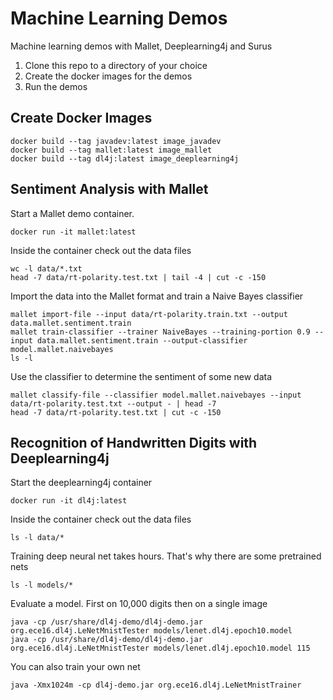 # Machine Learning Demos
Machine learning demos with Mallet, Deeplearning4j and Surus

1. Clone this repo to a directory of your choice
2. Create the docker images for the demos
3. Run the demos

## Create Docker Images

```
docker build --tag javadev:latest image_javadev
docker build --tag mallet:latest image_mallet
docker build --tag dl4j:latest image_deeplearning4j
```

## Sentiment Analysis with Mallet

Start a Mallet demo container.
```
docker run -it mallet:latest
```

Inside the container check out the data files
```
wc -l data/*.txt
head -7 data/rt-polarity.test.txt | tail -4 | cut -c -150
```

Import the data into the Mallet format and train a Naive Bayes classifier
```
mallet import-file --input data/rt-polarity.train.txt --output data.mallet.sentiment.train
mallet train-classifier --trainer NaiveBayes --training-portion 0.9 --input data.mallet.sentiment.train --output-classifier model.mallet.naivebayes
ls -l
```

Use the classifier to determine the sentiment of some new data
```
mallet classify-file --classifier model.mallet.naivebayes --input data/rt-polarity.test.txt --output - | head -7
head -7 data/rt-polarity.test.txt | cut -c -150
```

## Recognition of Handwritten Digits with Deeplearning4j

Start the deeplearning4j container
```
docker run -it dl4j:latest
```

Inside the container check out the data files
```
ls -l data/*
```

Training deep neural net takes hours. That's why there are some pretrained nets
```
ls -l models/*
```

Evaluate a model. First on 10,000 digits then on a single image
```
java -cp /usr/share/dl4j-demo/dl4j-demo.jar org.ece16.dl4j.LeNetMnistTester models/lenet.dl4j.epoch10.model
java -cp /usr/share/dl4j-demo/dl4j-demo.jar org.ece16.dl4j.LeNetMnistTester models/lenet.dl4j.epoch10.model 115
```

You can also train your own net
```
java -Xmx1024m -cp dl4j-demo.jar org.ece16.dl4j.LeNetMnistTrainer
```

